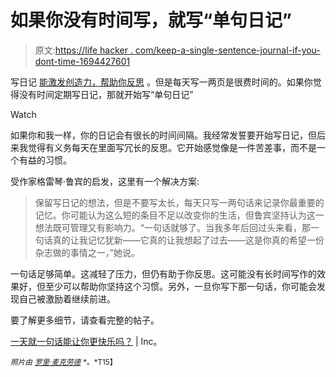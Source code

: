 # 如果你没有时间写，就写“单句日记”

> 原文:[https://life hacker . com/keep-a-single-sentence-journal-if-you-dont-time-1694427601](https://lifehacker.com/keep-a-single-sentence-journal-if-you-don-t-have-time-1694427601)

写日记 [能激发创造力，帮助你反思](https://lifehacker.com/why-you-should-keep-a-journal-and-how-to-start-yours-1547057185) 。但是每天写一两页是很费时间的。如果你觉得没有时间定期写日记，那就开始写“单句日记”

Watch

如果你和我一样，你的日记会有很长的时间间隔。我经常发誓要开始写日记，但后来我觉得有义务每天在里面写冗长的反思。它开始感觉像是一件苦差事，而不是一个有益的习惯。

受作家格雷琴·鲁宾的启发，这里有一个解决方案:

> 保留写日记的想法，但是不要写太长，每天只写一两句话来记录你最重要的记忆。你可能认为这么短的条目不足以改变你的生活，但鲁宾坚持认为这一想法既可管理又有影响力。“一句话就够了。当我多年后回过头来看，那一句话真的让我记忆犹新——它真的让我想起了过去——这是你真的希望一份杂志做的事情之一，”她说。

一句话足够简单。这减轻了压力，但仍有助于你反思。这可能没有长时间写作的效果好，但至少可以帮助你坚持这个习惯。另外，一旦你写下那一句话，你可能会发现自己被激励着继续前进。

要了解更多细节，请查看完整的帖子。

[一天就一句话能让你更快乐吗？](http://www.inc.com/jessica-stillman/can-just-a-sentence-a-day-make-you-happier.html) | Inc。

<small>*照片由*</small> [<small>*罗里·麦克劳德*</small>](https://www.flickr.com/photos/macrj/7678960512/in/photolist-aEYvK-qbzv55-ftS4M-8rpmYr-62nVQn-8A6XQV-bRSyM-cGyFqU-72SjEQ-9myGw3-dGto6T-dk5p1W-5hsZj6-7yVbNs-dRxVrv-srRc-f6F2GN-8fQsXR-72SjZy-d7diQf-gsfPVP-7RMgBu-B2YPU-rDuBHM-689RP6-a9AWA1-25Xd8B-4DoGC6-4DoHxe-4DsYTo-5gPsWq-8MsBVm-e2PPL-9i4snp-7Vanix-9eKvZr-gD4bzo-393Qgw-8vGnwi-jgZaXy-8FpHSJ-8LqJbR-7WPJmK-ERQDk-5RjZhz-6HR8nH-bzW9T1-2od2G-f83QzU-8MsBVy) <small>*。*T15】</small>